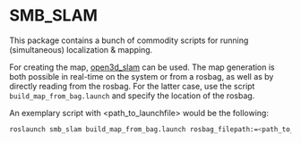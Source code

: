 # SMB_SLAM
This package contains a bunch of commodity scripts for running (simultaneous) localization & mapping.

For creating the map, [open3d_slam](https://github.com/leggedrobotics/open3d_slam) can be used.
The map generation is both possible in real-time on the system or from a rosbag, as well as by directly reading from the rosbag.
For the latter case, use the script `build_map_from_bag.launch` and specify the location of the rosbag.

An exemplary script with <path_to_launchfile> would be the following:
```bash
roslaunch smb_slam build_map_from_bag.launch rosbag_filepath:=<path_to_bagfile> launch_rviz:=true
```